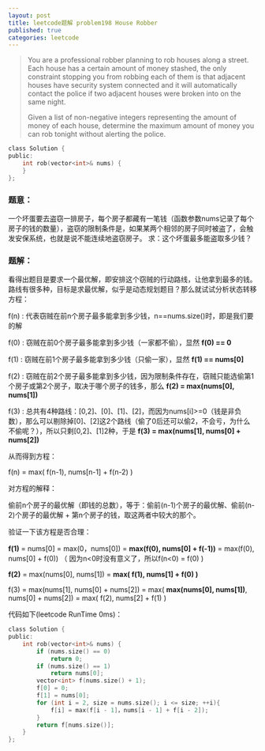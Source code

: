 ```yaml
---
layout: post
title: leetcode题解 problem198 House Robber
published: true
categories: leetcode
---
```


> You are a professional robber planning to rob houses along a street. Each house has a certain amount of money stashed, the only constraint stopping you from robbing each of them is that adjacent houses have security system connected and it will automatically contact the police if two adjacent houses were broken into on the same night.
> 
> Given a list of non-negative integers representing the amount of money of each house, determine the maximum amount of money you can rob tonight without alerting the police.

```c
class Solution {
public:
    int rob(vector<int>& nums) {
    }
};
```


### 题意：
	
一个坏蛋要去盗窃一排房子，每个房子都藏有一笔钱（函数参数nums记录了每个房子的钱的数量），盗窃的限制条件是，如果某两个相邻的房子同时被盗了，会触发安保系统，也就是说不能连续地盗窃房子。
求：这个坏蛋最多能盗取多少钱？

### 题解：

看得出题目是要求一个最优解，即安排这个窃贼的行动路线，让他拿到最多的钱。路线有很多种，目标是求最优解，似乎是动态规划题目？那么就试试分析状态转移方程：

f(n) : 代表窃贼在前n个房子最多能拿到多少钱，n==nums.size()时，即是我们要的解

f(0) : 窃贼在前0个房子最多能拿到多少钱（一家都不偷），显然 **f(0) == 0**

f(1) : 窃贼在前1个房子最多能拿到多少钱（只偷一家），显然 **f(1) == nums[0]**

f(2) : 窃贼在前2个房子最多能拿到多少钱，因为限制条件存在，窃贼只能选偷第1个房子或第2个房子，取决于哪个房子的钱多，那么 **f(2) = max(nums[0], nums[1])**

f(3) : 总共有4种路线：[0,2]、[0]、[1]、[2]，而因为nums[i]>=0（钱是非负数），那么可以剔除掉[0]、[2]这2个路线（偷了0后还可以偷2，不会亏，为什么不偷呢？），所以只剩[0,2]、[1]2种，于是 **f(3) = max(nums[1], nums[0] + nums[2])**

从而得到方程：

f(n) = max( f(n-1), nums[n-1] + f(n-2) ) 

对方程的解释：

偷前n个房子的最优解（即钱的总数），等于：偷前(n-1)个房子的最优解、偷前(n-2)个房子的最优解 + 第n个房子的钱，取这两者中较大的那个。

验证一下该方程是否合理：

**f(1)** = nums[0] = max(0，nums[0]) = **max(f(0), nums[0] + f(-1))** =  max(f(0), nums[0] + f(0)) （ 因为n<0时没有意义了，所以f(n<0) = f(0) )

**f(2)** = max(nums[0], nums[1]) = **max( f(1), nums[1] + f(0) )**

f(3) = max(nums[1], nums[0] + nums[2]) = max( **max(nums[0], nums[1])**, nums[0] + nums[2]) = max( f(2), nums[2] + f(1) )

代码如下(leetcode RunTime 0ms)：

```c
class Solution {
public:
	int rob(vector<int>& nums) {
		if (nums.size() == 0)
			return 0;
		if (nums.size() == 1)
			return nums[0];
		vector<int> f(nums.size() + 1);
		f[0] = 0;
		f[1] = nums[0];
		for (int i = 2, size = nums.size(); i <= size; ++i){
			f[i] = max(f[i - 1]，nums[i - 1] + f[i - 2]);
		}
		return f[nums.size()];
	}
};
```